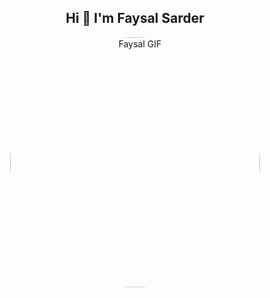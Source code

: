 <h2 align="center">Hi 👋 I'm Faysal Sarder</h2>

<p align="center">
  <img src="https://camo.githubusercontent.com/8307c250d04b4ab899ef9e8151c3f76b3c5b8af58a0210ac2ff8df8f15ccacf6/68747470733a2f2f692e70696e696d672e636f6d2f6f726967696e616c732f62392f34392f63382f62393439633836613537306466303761373434306162653339343035383334632e676966" 
       alt="Faysal GIF" 
       width="400" 
       height="400" 
       style="border-radius:50%;" />
</p>
















<!--
**MehediHassanFaysal/.github** is a ✨ _special_ ✨ repository because its `profile/README.md` (this file) appears on your GitHub profile.


